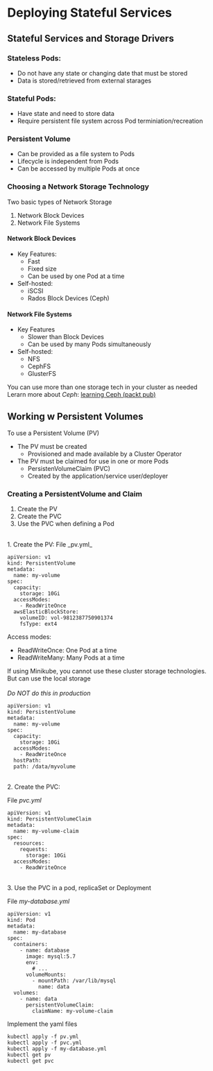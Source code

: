 # Deploying Stateful Services

## Stateful Services and Storage Drivers
### Stateless Pods:
- Do not have any state or changing date that must be stored
- Data is stored/retrieved from external starages

### Stateful Pods:
- Have state and need to store data
- Require persistent file system across Pod terminiation/recreation

### Persistent Volume
- Can be provided as a file system to Pods
- Lifecycle is independent from Pods
- Can be accessed by multiple Pods at once

### Choosing a Network Storage Technology
Two basic types of Network Storage
1. Network Block Devices
1. Network File Systems

#### Network Block Devices
- Key Features:
  - Fast
  - Fixed size
  - Can be used by one Pod at a time
- Self-hosted:
  - iSCSI
  - Rados Block Devices (Ceph)

#### Network File Systems
- Key Features
  - Slower than Block Devices
  - Can be used by many Pods simultaneously
- Self-hosted:
  - NFS
  - CephFS
  - GlusterFS

You can use more than one storage tech in your cluster as needed  
Lerarn more about _Ceph_: [learning Ceph (packt pub)](https://www.packtpub.com/virtualization-and-cloud/learning-ceph-second-edition)

## Working w Persistent Volumes
To use a Persistent Volume (PV)
- The PV must be created
  - Provisioned and made available by a Cluster Operator
- The PV must be claimed for use in one or more Pods
  - PersistenVolumeClaim (PVC)
  - Created by the application/service user/deployer

### Creating a PersistentVolume and Claim
1. Create the PV
1. Create the PVC
1. Use the PVC when defining a Pod

<br>
1. Create the PV:  
File _pv.yml_

    apiVersion: v1
    kind: PersistentVolume
    metadata:
      name: my-volume
    spec:
      capacity:
        storage: 10Gi
      accessModes:
        - ReadWriteOnce
      awsElasticBlockStore:
        volumeID: vol-9812387750901374
        fsType: ext4
Access modes:
- ReadWriteOnce: One Pod at a time
- ReadWriteMany: Many Pods at a time

If using Minikube, you cannot use these cluster storage technologies.  
But can use the local storage  
<br>
_Do NOT do this in production_

    apiVersion: v1
    kind: PersistentVolume
    metadata:
      name: my-volume
    spec:
      capacity:
        storage: 10Gi
      accessModes:
        - ReadWriteOnce
      hostPath:
      path: /data/myvolume
<br>
2. Create the PVC:  

File _pvc.yml_  

    apiVersion: v1
    kind: PersistentVolumeClaim
    metadata:
      name: my-volume-claim
    spec:
      resources:
        requests:
          storage: 10Gi
      accessModes:
        - ReadWriteOnce
<br>
3. Use the PVC in a pod, replicaSet or Deployment 

File _my-database.yml_

    apiVersion: v1
    kind: Pod
    metadata:
      name: my-database
    spec:
      containers:
        - name: database
          image: mysql:5.7
          env:
            # ...
          volumeMounts:
            - mountPath: /var/lib/mysql
              name: data
      volumes:
        - name: data
          persistentVolumeClaim: 
            claimName: my-volume-claim

Implement the yaml files

    kubectl apply -f pv.yml
    kubectl apply -f pvc.yml
    kubectl apply -f my-database.yml
    kubectl get pv
    kubectl get pvc
